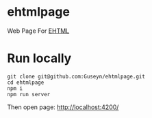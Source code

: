 # ehtmlpage
Web Page For [EHTML](https://guseyn.github.io/ehtmlpage/)

# Run locally

```
git clone git@github.com:Guseyn/ehtmlpage.git
cd ehtmlpage
npm i
npm run server
```

Then open page: [http://localhost:4200/](http://localhost:4200/)
